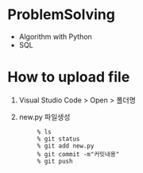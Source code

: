 # ProblemSolving
* Algorithm with Python
* SQL

# How to upload file
1. Visual Studio Code > Open > 폴더명
2. new.py 파일생성

            % ls
            % git status
            % git add new.py
            % git commit -m"커밋내용"
            % git push
        

